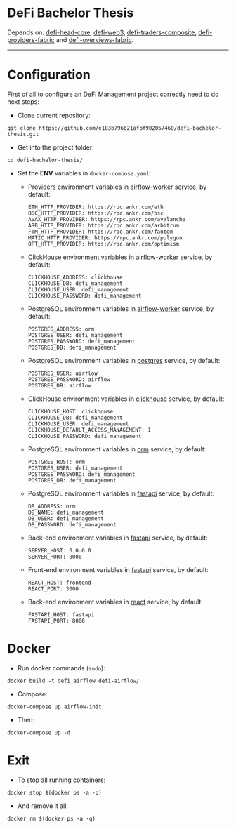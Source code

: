 # DeFi Bachelor Thesis
Depends on: [defi-head-core](https://github.com/e183b796621afbf902067460/defi-head-core), [defi-web3](https://github.com/e183b796621afbf902067460/defi-web3), [defi-traders-composite](https://github.com/e183b796621afbf902067460/defi-traders-composite), [defi-providers-fabric](https://github.com/e183b796621afbf902067460/defi-providers-fabric) and [defi-overviews-fabric](https://github.com/e183b796621afbf902067460/defi-overviews-fabric).

---

# Configuration

First of all to configure an DeFi Management project correctly need to do next steps:

- Clone current repository:
```
git clone https://github.com/e183b796621afbf902067460/defi-bachelor-thesis.git
```

- Get into the project folder:
```
cd defi-bachelor-thesis/
```

- Set the __ENV__ variables in `docker-compose.yaml`:
  
  - Providers environment variables in [airflow-worker](https://github.com/e183b796621afbf902067460/defi-bachelor-thesis/blob/master/docker-compose.yaml#L220) service, by default:
 
    ```
    ETH_HTTP_PROVIDER: https://rpc.ankr.com/eth
    BSC_HTTP_PROVIDER: https://rpc.ankr.com/bsc
    AVAX_HTTP_PROVIDER: https://rpc.ankr.com/avalanche
    ARB_HTTP_PROVIDER: https://rpc.ankr.com/arbitrum
    FTM_HTTP_PROVIDER: https://rpc.ankr.com/fantom
    MATIC_HTTP_PROVIDER: https://rpc.ankr.com/polygon
    OPT_HTTP_PROVIDER: https://rpc.ankr.com/optimism
    ```

  - ClickHouse environment variables in [airflow-worker](https://github.com/e183b796621afbf902067460/defi-bachelor-thesis/blob/master/docker-compose.yaml#L220) service, by default:
    ```
    CLICKHOUSE_ADDRESS: clickhouse
    CLICKHOUSE_DB: defi_management
    CLICKHOUSE_USER: defi_management
    CLICKHOUSE_PASSWORD: defi_management
    ```
  - PostgreSQL environment variables in [airflow-worker](https://github.com/e183b796621afbf902067460/defi-bachelor-thesis/blob/master/docker-compose.yaml#L220) service, by default:
    ```
    POSTGRES_ADDRESS: orm
    POSTGRES_USER: defi_management
    POSTGRES_PASSWORD: defi_management
    POSTGRES_DB: defi_management
    ```
  - PostgreSQL environment variables in [postgres](https://github.com/e183b796621afbf902067460/defi-bachelor-thesis/blob/master/docker-compose.yaml#L157) service, by default:
    ```
    POSTGRES_USER: airflow
    POSTGRES_PASSWORD: airflow
    POSTGRES_DB: airflow
    ```
  - ClickHouse environment variables in [clickhouse](https://github.com/e183b796621afbf902067460/defi-bachelor-thesis/blob/master/docker-compose.yaml#L139) service, by default:
    ```
    CLICKHOUSE_HOST: clickhouse
    CLICKHOUSE_DB: defi_management
    CLICKHOUSE_USER: defi_management
    CLICKHOUSE_DEFAULT_ACCESS_MANAGEMENT: 1
    CLICKHOUSE_PASSWORD: defi_management
    ```
  - PostgreSQL environment variables in [orm](https://github.com/e183b796621afbf902067460/defi-bachelor-thesis/blob/master/docker-compose.yaml#L122) service, by default:
    ```
    POSTGRES_HOST: orm
    POSTGRES_USER: defi_management
    POSTGRES_PASSWORD: defi_management
    POSTGRES_DB: defi_management
    ```
  - PostgreSQL environment variables in [fastapi](https://github.com/e183b796621afbf902067460/defi-bachelor-thesis/blob/master/docker-compose.yaml#L96) service, by default:
    ```
    DB_ADDRESS: orm
    DB_NAME: defi_management
    DB_USER: defi_management
    DB_PASSWORD: defi_management
    ```
  - Back-end environment variables in [fastapi](https://github.com/e183b796621afbf902067460/defi-bachelor-thesis/blob/master/docker-compose.yaml#L96) service, by default:
    ```
    SERVER_HOST: 0.0.0.0
    SERVER_PORT: 8000
    ```
  - Front-end environment variables in [fastapi](https://github.com/e183b796621afbf902067460/defi-bachelor-thesis/blob/master/docker-compose.yaml#L96) service, by default:
    ```
    REACT_HOST: frontend
    REACT_PORT: 3000
    ```
  - Back-end environment variables in [react](https://github.com/e183b796621afbf902067460/defi-bachelor-thesis/blob/master/docker-compose.yaml#L82) service, by default:
    ```
    FASTAPI_HOST: fastapi
    FASTAPI_PORT: 8000
    ```


# Docker

- Run docker commands (`sudo`):
```
docker build -t defi_airflow defi-airflow/
```

- Compose:
```
docker-compose up airflow-init
```

- Then:
```
docker-compose up -d
```

# Exit
- To stop all running containers:
```
docker stop $(docker ps -a -q)
```
- And remove it all:
```
docker rm $(docker ps -a -q)
```

